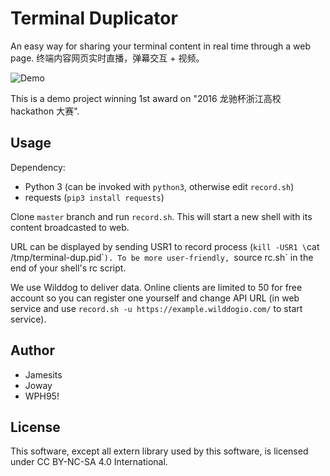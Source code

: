 # Terminal Duplicator

An easy way for sharing your terminal content in real time through a web page.
终端内容网页实时直播，弹幕交互 + 视频。

![Demo](https://cloud.githubusercontent.com/assets/1297257/14592671/d9c9ac38-0553-11e6-8678-f964d7da793f.gif)

This is a demo project winning 1st award on "2016 龙驰杯浙江高校 hackathon 大赛".

## Usage

Dependency: 
 * Python 3 (can be invoked with `python3`, otherwise edit `record.sh`)
 * requests (`pip3 install requests`)

Clone `master` branch and run `record.sh`. This will start a new shell with its content broadcasted to web. 

URL can be displayed by sending USR1 to record process (`kill -USR1 \`cat /tmp/terminal-dup.pid\``). To be more user-friendly, `source rc.sh` in the end of your shell's rc script.

We use Wilddog to deliver data. Online clients are limited to 50 for free account so you can register one yourself and change API URL (in web service and use `record.sh -u https://example.wilddogio.com/` to start service). 

## Author
 * Jamesits
 * Joway
 * WPH95!

## License

This software, except all extern library used by this software, is licensed under CC BY-NC-SA 4.0 International.
